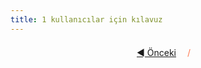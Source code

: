 ```yaml
---
title: 1 kullanıcılar için kılavuz
---
```



<p align='center' style='margin-top: 1.5em;'><span style='margin-right: 1em;'><a href="./1.17_donate_monero.md">◄ Önceki</a></span> <span style='color: #ff774d;'>/</span> <span style='margin-left: 1em;'></span></p>
